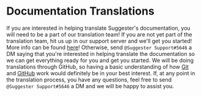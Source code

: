 # Documentation Translations

If you are interested in helping translate Suggester's documentation, you will need to be a part of our translation team! If you are not yet part of the translation team, hit us up in our support server and we'll get you started!
More info can be found [here](https://discord.gg/G5pEdUp)! Otherwise, send `@Suggester Support#5646` a DM saying that you're interested in helping translate the documentation so we can get everything ready for you and get you started. We will be doing translations through GitHub, so having a basic understanding of how [Git](https://git-scm.com/docs/gittutorial) and [GitHub](https://help.github.com/en/github) work would definitely be in your best interest.
If, at any point in the translation process, you have any questions, feel free to send `@Suggester Support#5646` a DM and we will be happy to assist you.
